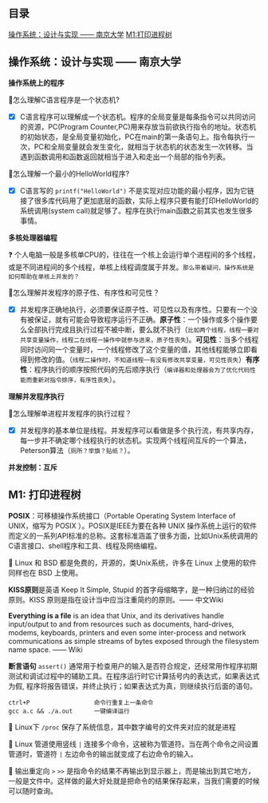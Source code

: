 ## 目录

[操作系统：设计与实现 —— 南京大学](#操作系统设计与实现--南京大学)
[M1:打印进程树](#打印进程树)

## 操作系统：设计与实现 —— 南京大学

**操作系统上的程序**

:memo:怎么理解C语言程序是一个状态机?

- [x] C语言程序可以理解成一个状态机。程序的全局变量是每条指令可以共同访问的资源，PC(Program Counter,PC)用来存放当前欲执行指令的地址。状态机的初始状态，是全局变量初始化，PC在main的第一条语句上。指令每执行一次，PC和全局变量就会发生变化，就相当于状态机的状态发生一次转移。当遇到函数调用和函数返回就相当于进入和走出一个局部的指令列表。

:memo:怎么理解一个最小的HelloWorld程序?

- [x] C语言写的 `printf("HelloWorld")` 不是实现对应功能的最小程序，因为它链接了很多库代码用了更加底层的函数，实际上程序只要有能打印HelloWorld的系统调用(system call)就足够了。程序在执行main函数之前其实也发生很多事情。



**多核处理器编程**

:question: 个人电脑一般是多核单CPU的，往往在一个核上会运行单个进程间的多个线程，或是不同进程间的多个线程，单核上线程调度属于并发。`那么带着疑问，操作系统是如何帮助在单核上并发的？`

:memo:怎么理解并发程序的原子性、有序性和可见性？

- [x] 并发程序正确地执行，必须要保证原子性、可见性以及有序性。只要有一个没有被保证，就有可能会导致程序运行不正确。**原子性**：一个操作或多个操作要么全部执行完成且执行过程不被中断，要么就不执行（`比如两个线程，线程一要对共享变量操作，线程二在线程一操作中就参与进来，原子性丧失`)。**可见性**：当多个线程同时访问同一个变量时，一个线程修改了这个变量的值，其他线程能够立即看得到修改的值。（`线程二操作时，不知道线程一有没有修改共享变量，可见性丧失`）**有序性**：程序执行的顺序按照代码的先后顺序执行（`编译器和处理器会为了优化代码性能而重新对指令排序，有序性丧失`）。

**理解并发程序执行**

:memo:怎么理解单进程并发程序的执行过程？

- [x] 并发程序的基本单位是线程。并发程序可以看做是多个执行流，有共享内存，每一步并不确定哪个线程执行的状态机。实现两个线程间互斥的一个算法，Peterson算法（`厕所？举旗？贴纸？`）。

**并发控制：互斥**

## M1: 打印进程树

**POSIX**：可移植操作系统接口（Portable Operating System Interface of UNIX，缩写为 POSIX ）。POSIX是IEEE为要在各种 UNIX 操作系统上运行的软件而定义的一系列API标准的总称。这套标准涵盖了很多方面，比如Unix系统调用的C语言接口、shell程序和工具、线程及网络编程。

:memo: Linux 和 BSD 都是免费的，开源的，类Unix系统，许多在 Linux 上使用的软件同样也在 BSD 上使用。

**KISS原则**是英语 Keep It Simple, Stupid 的首字母缩略字，是一种归纳过的经验原则。KISS 原则是指在设计当中应当注重简约的原则。—— 中文Wiki

**Everything is a file** is an idea that Unix, and its derivatives handle input/output to and from resources such as documents, hard-drives, modems, keyboards, printers and even some inter-process and network communications as simple streams of bytes exposed through the filesystem name space. —— Wiki

**断言语句** `assert()` 通常用于检查用户的输入是否符合规定，还经常用作程序初期测试和调试过程中的辅助工具。在程序运行时它计算括号内的表达式，如果表达式为假, 程序将报告错误，并终止执行；如果表达式为真，则继续执行后面的语句。

```
ctrl+P                  命令行重复上一条命令
gcc a.c && ./a.out      一键编译运行
```
:memo: Linux下 `/proc` 保存了系统信息，其中数字编号的文件夹对应的就是进程  

:memo: Linux 管道使用竖线 `|` 连接多个命令，这被称为管道符。当在两个命令之间设置管道时，管道符 `|` 左边命令的输出就变成了右边命令的输入。

:memo: 输出重定向 `>` `>>` 是指命令的结果不再输出到显示器上，而是输出到其它地方，一般是文件中。这样做的最大好处就是把命令的结果保存起来，当我们需要的时候可以随时查询。